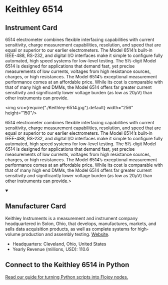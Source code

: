
# Keithley 6514

## Instrument Card

<div className="flex">

<div>

6514 electrometer combines flexible interfacing capabilities with current sensitivity, charge measurement capabilities, resolution, and speed that are equal or superior to our earlier electrometers. The Model 6514’s built-in IEEE-488, RS-232, and digital I/O interfaces make it simple to configure fully automated, high speed systems for low-level testing. The 5½-digit Model 6514 is designed for applications that demand fast, yet precise measurements of low currents, voltages from high resistance sources, charges, or high resistances. The Model 6514’s exceptional measurement performance comes at an affordable price. While its cost is comparable with that of many high end DMMs, the Model 6514 offers far greater current sensitivity and significantly lower voltage burden (as low as 20μV) than other instruments can provide.

</div>

<img src={require("./Keithley-6514.jpg").default} width="256" height="150"/>

</div>

6514 electrometer combines flexible interfacing capabilities with current sensitivity, charge measurement capabilities, resolution, and speed that are equal or superior to our earlier electrometers. The Model 6514’s built-in IEEE-488, RS-232, and digital I/O interfaces make it simple to configure fully automated, high speed systems for low-level testing. The 5½-digit Model 6514 is designed for applications that demand fast, yet precise measurements of low currents, voltages from high resistance sources, charges, or high resistances. The Model 6514’s exceptional measurement performance comes at an affordable price. While its cost is comparable with that of many high end DMMs, the Model 6514 offers far greater current sensitivity and significantly lower voltage burden (as low as 20μV) than other instruments can provide.>

<details open>
<summary><h2>Manufacturer Card</h2></summary>

Keithley Instruments is a measurement and instrument company headquartered in Solon, Ohio, that develops, manufactures, markets, and sells data acquisition products, as well as complete systems for high-volume production and assembly testing. <a href="https://www.tek.com/en">Website</a>.

<ul>
  <li>Headquarters: Cleveland, Ohio, United States</li>
  <li>Yearly Revenue (millions, USD): 110.6</li>
</ul>
</details>

## Connect to the Keithley 6514 in Python

[Read our guide for turning Python scripts into Flojoy nodes.](https://docs.flojoy.ai/custom-nodes/creating-custom-node/)



